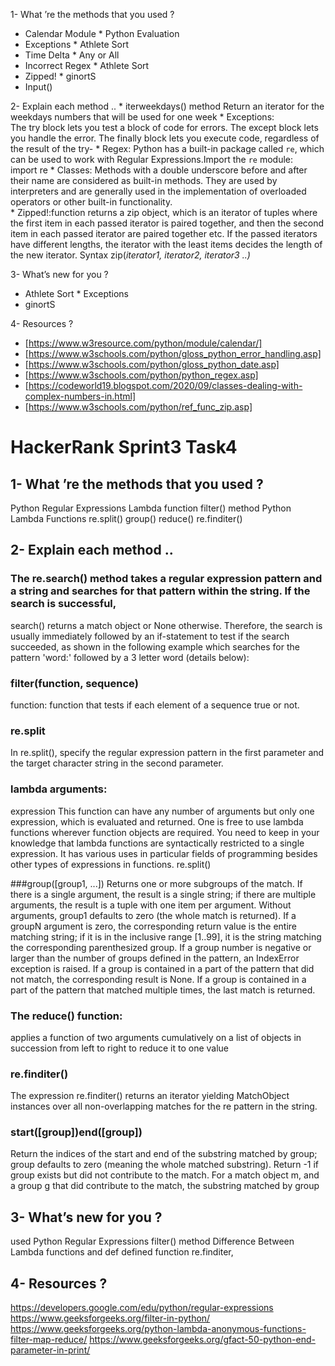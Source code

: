 1- What ’re the methods that you used ?

- Calendar Module                          * Python Evaluation
- Exceptions                               * Athlete Sort
- Time Delta                               * Any or All
- Incorrect Regex                          * Athlete Sort
- Zipped!                                  * ginortS
- Input()



2- Explain each method ..
            * iterweekdays() method	Return an iterator for the weekdays numbers that will be used for one week
            * Exceptions: The try block lets you test a block of code for errors.
                        The except block lets you handle the error.
                        The finally block lets you execute code, regardless of the result of the try- 
            * Regex: Python has a built-in package called `re`, which can be used to work with Regular Expressions.Import the `re` module: import re
            * Classes:  Methods with a double underscore before and after their name are considered as built-in methods. They are used by       interpreters and are generally used in the implementation of overloaded operators or other built-in functionality.    
            * Zipped!:function returns a zip object, which is an iterator of tuples where the first item in each passed iterator is paired together, and then the second item in each passed iterator are paired together etc. If the passed iterators have different lengths, the iterator with the least items decides the length of the new iterator.
                   Syntax    zip(*iterator1, iterator2, iterator3 ..)* 


3- What’s new for you ?
     
   *  Athlete Sort        * Exceptions 
   * ginortS  



4- Resources ? 
- [https://www.w3resource.com/python/module/calendar/]
- [https://www.w3schools.com/python/gloss_python_error_handling.asp]
- [https://www.w3schools.com/python/gloss_python_date.asp]
- [https://www.w3schools.com/python/python_regex.asp]
- [https://codeworld19.blogspot.com/2020/09/classes-dealing-with-complex-numbers-in.html]
- [https://www.w3schools.com/python/ref_func_zip.asp]



# HackerRank Sprint3 Task4



## 1- What ’re the methods that you used ?

 Python Regular Expressions
 Lambda function 
 filter() method 
 Python Lambda Functions
 re.split()
 group() 
 reduce()
 re.finditer()






## 2- Explain each method ..

### The re.search() method takes a regular expression pattern and a string and searches for that pattern within the string. If the search is successful,
 search() returns a match object or None otherwise. Therefore,
 the search is usually immediately followed by an if-statement to test if the search succeeded, as shown in the following example which searches for the pattern 'word:' followed by a 3 letter word (details below):

### filter(function, sequence)

function: function that tests if each element of a 
sequence true or not.

### re.split
   In re.split(), specify the regular expression pattern in the first parameter and the target character string in the second parameter.




### lambda arguments: 
expression
This function can have any number of arguments but only one expression, which is evaluated and returned.
One is free to use lambda functions wherever function objects are required.
You need to keep in your knowledge that lambda functions are syntactically restricted to a single expression.
It has various uses in particular fields of programming besides other types of expressions in functions.
re.split() 

 ###group([group1, ...])
Returns one or more subgroups of the match. If there is a single argument,
 the result is a single string; if there are multiple arguments, the result is a tuple with one item per argument.
 Without arguments, group1 defaults to zero (the whole match is returned). 
If a groupN argument is zero, the corresponding return value is the entire matching string;
 if it is in the inclusive range [1..99], it is the string matching the corresponding parenthesized group.
 If a group number is negative or larger than the number of groups defined in the pattern, an IndexError exception is raised.
If a group is contained in a part of the pattern that did not match, the corresponding result is None. 
If a group is contained in a part of the pattern that matched multiple times,
 the last match is returned.

### The reduce() function: 
applies a function of two arguments cumulatively on a list of objects in succession from left to right to reduce it to one value

### re.finditer()
The expression re.finditer() returns an iterator yielding MatchObject instances over all non-overlapping matches for the re pattern in the string.

### start([group])end([group])

Return the indices of the start and end of the substring matched by group;
 group defaults to zero (meaning the whole matched substring). 
Return -1 if group exists but did not contribute to the match. 
For a match object m, and a group g that did contribute to the match, the substring matched by group
## 3- What’s new for you ?
used Python Regular Expressions
filter() method
 Difference Between Lambda functions and def defined function
 re.finditer,
    



## 4- Resources ? 
https://developers.google.com/edu/python/regular-expressions
https://www.geeksforgeeks.org/filter-in-python/
https://www.geeksforgeeks.org/python-lambda-anonymous-functions-filter-map-reduce/
https://www.geeksforgeeks.org/gfact-50-python-end-parameter-in-print/

